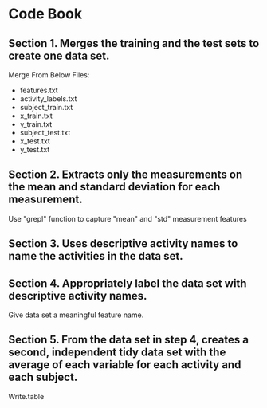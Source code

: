 
# Code Book

## Section 1. Merges the training and the test sets to create one data set.
Merge From Below Files:
- features.txt
- activity_labels.txt
- subject_train.txt
- x_train.txt
- y_train.txt
- subject_test.txt
- x_test.txt
- y_test.txt

## Section 2. Extracts only the measurements on the mean and standard deviation for each measurement.
Use "grepl" function to capture "mean" and "std" measurement features

## Section 3. Uses descriptive activity names to name the activities in the data set.
## Section 4. Appropriately label the data set with descriptive activity names.
Give data set a meaningful feature name.

## Section 5.  From the data set in step 4, creates a second, independent tidy data set with the average of each variable for each activity and each subject.
Write.table
